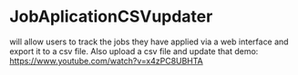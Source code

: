# JobAplicationCSVupdater
will allow users to track the jobs they have applied via a web interface  and export it to a csv file. Also upload a csv file and update that 
demo: https://www.youtube.com/watch?v=x4zPC8UBHTA
